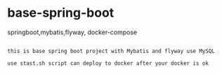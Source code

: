 # base-spring-boot
springboot,mybatis,flyway, docker-compose
```

this is base spring boot project with Mybatis and flyway use MySQL

use stast.sh script can deploy to docker after your docker is ok

```
